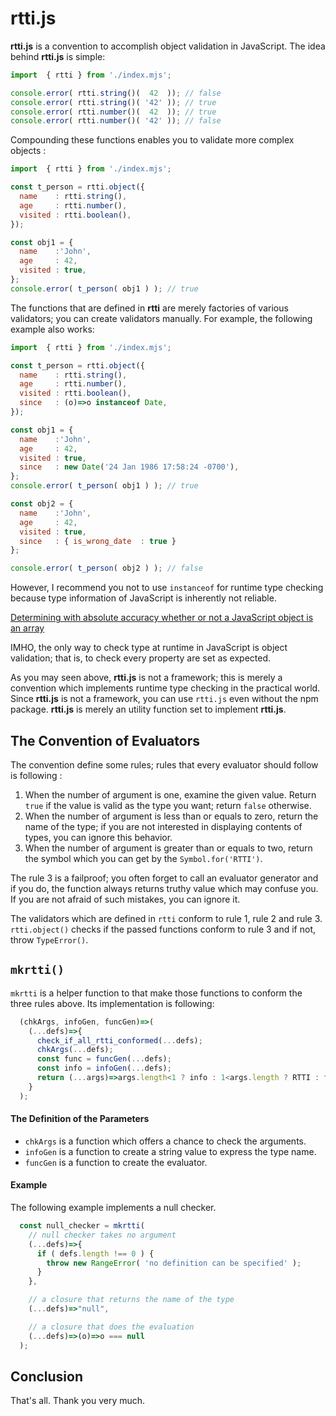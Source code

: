  rtti.js
=====================

**rtti.js** is a convention to accomplish object validation in JavaScript. The
idea behind **rtti.js** is simple:

```javascript
import  { rtti } from './index.mjs';

console.error( rtti.string()(  42  )); // false
console.error( rtti.string()( '42' )); // true
console.error( rtti.number()(  42  )); // true
console.error( rtti.number()( '42' )); // false
```

Compounding these functions enables you to validate more complex objects :

```javascript
import  { rtti } from './index.mjs';

const t_person = rtti.object({
  name    : rtti.string(),
  age     : rtti.number(),
  visited : rtti.boolean(),
});

const obj1 = {
  name    :'John',
  age     : 42,
  visited : true,
};
console.error( t_person( obj1 ) ); // true
```

The functions that are defined in **rtti** are merely factories of various
validators; you can create validators manually. For example, the following
example also works:

```javascript
import  { rtti } from './index.mjs';

const t_person = rtti.object({
  name    : rtti.string(),
  age     : rtti.number(),
  visited : rtti.boolean(),
  since   : (o)=>o instanceof Date,
});

const obj1 = {
  name    :'John',
  age     : 42,
  visited : true,
  since   : new Date('24 Jan 1986 17:58:24 -0700'),
};
console.error( t_person( obj1 ) ); // true

const obj2 = {
  name    :'John',
  age     : 42,
  visited : true,
  since   : { is_wrong_date  : true }
};

console.error( t_person( obj2 ) ); // false
```







However, I recommend you not to use `instanceof` for runtime type checking
because type information of JavaScript is inherently not reliable.

[Determining with absolute accuracy whether or not a JavaScript object is an array][isarray]

[isarray]: https://web.mit.edu/jwalden/www/isArray.html

IMHO, the only way to check type at runtime in JavaScript is object validation;
that is, to check every property are set as expected.


As you may seen above, **rtti.js** is not a framework; this is merely a
convention which implements runtime type checking in the practical world. Since
**rtti.js** is not a framework, you can use `rtti.js` even without the npm
package. **rtti.js** is merely an utility function set to implement
**rtti.js**.


 The Convention of Evaluators
--------------------------------------------------------------------------------
The convention define some rules; rules that every evaluator should follow is
following :

1. When the number of argument is one, examine the given value. Return `true` if
  the value is valid as the type you want; return `false` otherwise.
2. When the number of argument is less than or equals to zero, return the name
  of the type; if you are not interested in displaying contents of types, you
  can ignore this behavior.
3. When the number of argument is greater than or equals to two, return the symbol
  which you can get by the `Symbol.for('RTTI')`.

The rule 3 is a failproof; you often forget to call an evaluator generator and
if you do, the function always returns truthy value which may confuse you. If
you are not afraid of such mistakes, you can ignore it.

The validators which are defined in `rtti`  conform to rule 1, rule 2 and rule 3.
`rtti.object()`  checks if the passed functions conform to rule 3 and if
not, throw `TypeError()`.



 `mkrtti()`
--------------------------------------------------------------------------------
`mkrtti` is a helper function to that make those functions to conform the three
rules above. Its implementation is following:

```javascript
  (chkArgs, infoGen, funcGen)=>(
    (...defs)=>{
      check_if_all_rtti_conformed(...defs);
      chkArgs(...defs);
      const func = funcGen(...defs);
      const info = infoGen(...defs);
      return (...args)=>args.length<1 ? info : 1<args.length ? RTTI : func(args[0]);
    }
  );
```

#### The Definition of the Parameters ####

- `chkArgs` is a function which offers a chance to check the arguments.
- `infoGen` is a function to create a string value to express the type name.
- `funcGen` is a function to create the evaluator.


#### Example ####

The following example implements a null checker.

```javascript
  const null_checker = mkrtti(
    // null checker takes no argument
    (...defs)=>{
      if ( defs.length !== 0 ) {
        throw new RangeError( 'no definition can be specified' );
      }
    }, 

    // a closure that returns the name of the type
    (...defs)=>"null",

    // a closure that does the evaluation
    (...defs)=>(o)=>o === null 
  );
```




 Conclusion
--------------------------------------------------------------------------------
That's all. Thank you very much.


<!-- vim: set sw=2 sts=2 ts=2: -->
